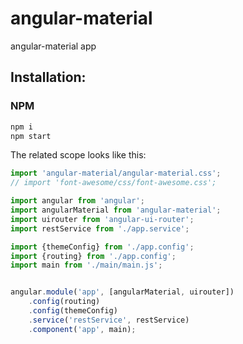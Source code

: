 # angular-material
angular-material app

## Installation:
### NPM
```bash
npm i
npm start
```

 The related scope looks like this:
```javascript
import 'angular-material/angular-material.css';
// import 'font-awesome/css/font-awesome.css';

import angular from 'angular';
import angularMaterial from 'angular-material';
import uirouter from 'angular-ui-router';
import restService from './app.service';

import {themeConfig} from './app.config';
import {routing} from './app.config';
import main from './main/main.js';


angular.module('app', [angularMaterial, uirouter])
    .config(routing)
    .config(themeConfig)
    .service('restService', restService)
    .component('app', main);
```    

